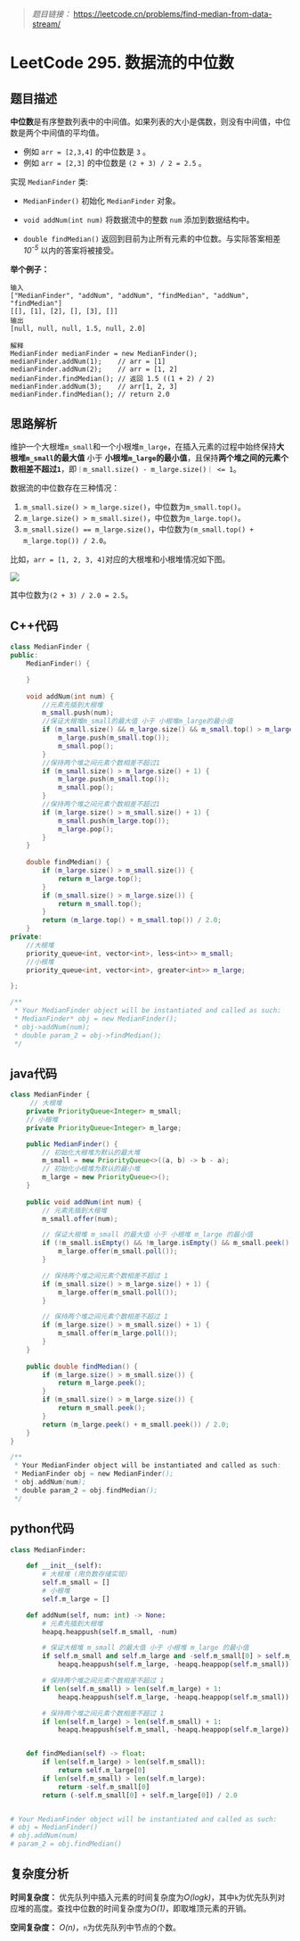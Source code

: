 > *题目链接：* https://leetcode.cn/problems/find-median-from-data-stream/

# LeetCode 295. 数据流的中位数

## 题目描述

**中位数**是有序整数列表中的中间值。如果列表的大小是偶数，则没有中间值，中位数是两个中间值的平均值。

* 例如 `arr = [2,3,4]` 的中位数是 `3` 。
* 例如 `arr = [2,3]` 的中位数是 `(2 + 3) / 2 = 2.5` 。

实现 `MedianFinder` 类:

* `MedianFinder()` 初始化 `MedianFinder` 对象。

* `void addNum(int num)` 将数据流中的整数 `num` 添加到数据结构中。

* `double findMedian()` 返回到目前为止所有元素的中位数。与实际答案相差 *10<sup>-5</sup>* 以内的答案将被接受。

**举个例子：**

```
输入
["MedianFinder", "addNum", "addNum", "findMedian", "addNum", "findMedian"]
[[], [1], [2], [], [3], []]
输出
[null, null, null, 1.5, null, 2.0]

解释
MedianFinder medianFinder = new MedianFinder();
medianFinder.addNum(1);    // arr = [1]
medianFinder.addNum(2);    // arr = [1, 2]
medianFinder.findMedian(); // 返回 1.5 ((1 + 2) / 2)
medianFinder.addNum(3);    // arr[1, 2, 3]
medianFinder.findMedian(); // return 2.0
```

## 思路解析

维护一个大根堆`m_small`和一个小根堆`m_large`，在插入元素的过程中始终保持**大根堆`m_small`的最大值** 小于 **小根堆`m_large`的最小值**，且保持**两个堆之间的元素个数相差不超过`1`**，即`｜m_small.size() - m_large.size()｜ <= 1`。

数据流的中位数存在三种情况：
1. `m_small.size() > m_large.size()`，中位数为`m_small.top()`。
2. `m_large.size() > m_small.size()`，中位数为`m_large.top()`。
3. `m_small.size() == m_large.size()`，中位数为`(m_small.top() + m_large.top()) / 2.0`。

比如，`arr = [1, 2, 3, 4]`对应的大根堆和小根堆情况如下图。

![](https://gitee.com/ldtech007/picture/raw/master/pic/lc-0295-01.png)

其中位数为`(2 + 3) / 2.0 = 2.5`。

## C++代码

```cpp
class MedianFinder {
public:
    MedianFinder() {

    }
    
    void addNum(int num) {
        //元素先插到大根堆
        m_small.push(num);
        //保证大根堆m_small的最大值 小于 小根堆m_large的最小值
        if (m_small.size() && m_large.size() && m_small.top() > m_large.top()) {
            m_large.push(m_small.top());
            m_small.pop();
        }
        //保持两个堆之间元素个数相差不超过1
        if (m_small.size() > m_large.size() + 1) {
            m_large.push(m_small.top());
            m_small.pop();
        }
        //保持两个堆之间元素个数相差不超过1
        if (m_large.size() > m_small.size() + 1) {
            m_small.push(m_large.top());
            m_large.pop();
        }
    }
    
    double findMedian() {
        if (m_large.size() > m_small.size()) {
            return m_large.top();
        }
        if (m_small.size() > m_large.size()) {
            return m_small.top();
        }
        return (m_large.top() + m_small.top()) / 2.0;
    }
private:
    //大根堆
    priority_queue<int, vector<int>, less<int>> m_small;
    //小根堆
    priority_queue<int, vector<int>, greater<int>> m_large;

};

/**
 * Your MedianFinder object will be instantiated and called as such:
 * MedianFinder* obj = new MedianFinder();
 * obj->addNum(num);
 * double param_2 = obj->findMedian();
 */
```

## java代码

```java
class MedianFinder {
     // 大根堆
    private PriorityQueue<Integer> m_small;
    // 小根堆
    private PriorityQueue<Integer> m_large;

    public MedianFinder() {
        // 初始化大根堆为默认的最大堆
        m_small = new PriorityQueue<>((a, b) -> b - a);
        // 初始化小根堆为默认的最小堆
        m_large = new PriorityQueue<>();
    }
    
    public void addNum(int num) {
        // 元素先插到大根堆
        m_small.offer(num);

        // 保证大根堆 m_small 的最大值 小于 小根堆 m_large 的最小值
        if (!m_small.isEmpty() && !m_large.isEmpty() && m_small.peek() > m_large.peek()) {
            m_large.offer(m_small.poll());
        }

        // 保持两个堆之间元素个数相差不超过 1
        if (m_small.size() > m_large.size() + 1) {
            m_large.offer(m_small.poll());
        }

        // 保持两个堆之间元素个数相差不超过 1
        if (m_large.size() > m_small.size() + 1) {
            m_small.offer(m_large.poll());
        }
    }
    
    public double findMedian() {
        if (m_large.size() > m_small.size()) {
            return m_large.peek();
        }
        if (m_small.size() > m_large.size()) {
            return m_small.peek();
        }
        return (m_large.peek() + m_small.peek()) / 2.0;
    }
}

/**
 * Your MedianFinder object will be instantiated and called as such:
 * MedianFinder obj = new MedianFinder();
 * obj.addNum(num);
 * double param_2 = obj.findMedian();
 */
```

## python代码

```python
class MedianFinder:

    def __init__(self):
        # 大根堆 (用负数存储实现)
        self.m_small = []
        # 小根堆
        self.m_large = []

    def addNum(self, num: int) -> None:
        # 元素先插到大根堆
        heapq.heappush(self.m_small, -num)

        # 保证大根堆 m_small 的最大值 小于 小根堆 m_large 的最小值
        if self.m_small and self.m_large and -self.m_small[0] > self.m_large[0]:
            heapq.heappush(self.m_large, -heapq.heappop(self.m_small))

        # 保持两个堆之间元素个数相差不超过 1
        if len(self.m_small) > len(self.m_large) + 1:
            heapq.heappush(self.m_large, -heapq.heappop(self.m_small))

        # 保持两个堆之间元素个数相差不超过 1
        if len(self.m_large) > len(self.m_small) + 1:
            heapq.heappush(self.m_small, -heapq.heappop(self.m_large))


    def findMedian(self) -> float:
        if len(self.m_large) > len(self.m_small):
            return self.m_large[0]
        if len(self.m_small) > len(self.m_large):
            return -self.m_small[0]
        return (-self.m_small[0] + self.m_large[0]) / 2.0


# Your MedianFinder object will be instantiated and called as such:
# obj = MedianFinder()
# obj.addNum(num)
# param_2 = obj.findMedian()
```

## 复杂度分析

**时间复杂度：** 优先队列中插入元素的时间复杂度为*O(logk)*，其中`k`为优先队列对应堆的高度。查找中位数的时间复杂度为*O(1)*，即取堆顶元素的开销。

**空间复杂度：** *O(n)*，`n`为优先队列中节点的个数。

